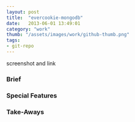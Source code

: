 ```yaml
---
layout: post
title:  "evercookie-mongodb"
date:   2013-06-01 13:49:01
category: "work"
thumb: "/assets/images/work/github-thumb.png"
tags:
- git-repo
---
```



screenshot and link  

### Brief

### Special Features

### Take-Aways